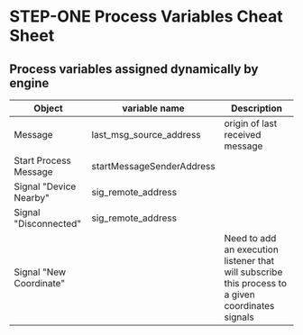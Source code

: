 # STEP-ONE Process Variables Cheat Sheet

## Process variables assigned dynamically by engine

| Object                  | variable name             | Description                                                  |
| ----------------------- | ------------------------- | ------------------------------------------------------------ |
| Message                 | last_msg_source_address   | origin of last received message                              |
| Start Process Message   | startMessageSenderAddress |                                                              |
| Signal "Device Nearby"  | sig_remote_address        |                                                              |
| Signal "Disconnected"   | sig_remote_address        |                                                              |
| Signal "New Coordinate" |                           | Need to add an execution listener that will subscribe this process to a given coordinates signals |

